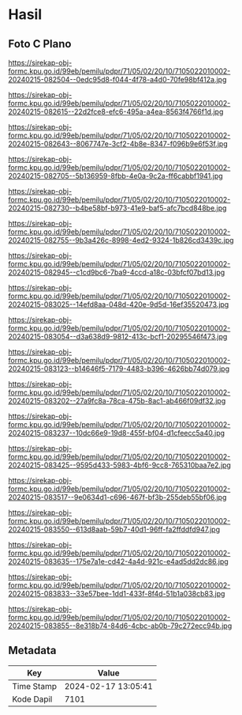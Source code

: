 # Hasil

## Foto C Plano

https://sirekap-obj-formc.kpu.go.id/99eb/pemilu/pdpr/71/05/02/20/10/7105022010002-20240215-082504--0edc95d8-f044-4f78-a4d0-70fe98bf412a.jpg

https://sirekap-obj-formc.kpu.go.id/99eb/pemilu/pdpr/71/05/02/20/10/7105022010002-20240215-082615--22d2fce8-efc6-495a-a4ea-8563f4766f1d.jpg

https://sirekap-obj-formc.kpu.go.id/99eb/pemilu/pdpr/71/05/02/20/10/7105022010002-20240215-082643--8067747e-3cf2-4b8e-8347-f096b9e6f53f.jpg

https://sirekap-obj-formc.kpu.go.id/99eb/pemilu/pdpr/71/05/02/20/10/7105022010002-20240215-082705--5b136959-8fbb-4e0a-9c2a-ff6cabbf1941.jpg

https://sirekap-obj-formc.kpu.go.id/99eb/pemilu/pdpr/71/05/02/20/10/7105022010002-20240215-082730--b4be58bf-b973-41e9-baf5-afc7bcd848be.jpg

https://sirekap-obj-formc.kpu.go.id/99eb/pemilu/pdpr/71/05/02/20/10/7105022010002-20240215-082755--9b3a426c-8998-4ed2-9324-1b826cd3439c.jpg

https://sirekap-obj-formc.kpu.go.id/99eb/pemilu/pdpr/71/05/02/20/10/7105022010002-20240215-082945--c1cd9bc6-7ba9-4ccd-a18c-03bfcf07bd13.jpg

https://sirekap-obj-formc.kpu.go.id/99eb/pemilu/pdpr/71/05/02/20/10/7105022010002-20240215-083025--14efd8aa-048d-420e-9d5d-16ef35520473.jpg

https://sirekap-obj-formc.kpu.go.id/99eb/pemilu/pdpr/71/05/02/20/10/7105022010002-20240215-083054--d3a638d9-9812-413c-bcf1-20295546f473.jpg

https://sirekap-obj-formc.kpu.go.id/99eb/pemilu/pdpr/71/05/02/20/10/7105022010002-20240215-083123--b14646f5-7179-4483-b396-4626bb74d079.jpg

https://sirekap-obj-formc.kpu.go.id/99eb/pemilu/pdpr/71/05/02/20/10/7105022010002-20240215-083202--27a9fc8a-78ca-475b-8ac1-ab466f09df32.jpg

https://sirekap-obj-formc.kpu.go.id/99eb/pemilu/pdpr/71/05/02/20/10/7105022010002-20240215-083237--10dc66e9-19d8-455f-bf04-d1cfeecc5a40.jpg

https://sirekap-obj-formc.kpu.go.id/99eb/pemilu/pdpr/71/05/02/20/10/7105022010002-20240215-083425--9595d433-5983-4bf6-9cc8-765310baa7e2.jpg

https://sirekap-obj-formc.kpu.go.id/99eb/pemilu/pdpr/71/05/02/20/10/7105022010002-20240215-083517--9e0634d1-c696-467f-bf3b-255deb55bf06.jpg

https://sirekap-obj-formc.kpu.go.id/99eb/pemilu/pdpr/71/05/02/20/10/7105022010002-20240215-083550--613d8aab-59b7-40d1-96ff-fa2ffddfd947.jpg

https://sirekap-obj-formc.kpu.go.id/99eb/pemilu/pdpr/71/05/02/20/10/7105022010002-20240215-083635--175e7a1e-cd42-4a4d-921c-e4ad5dd2dc86.jpg

https://sirekap-obj-formc.kpu.go.id/99eb/pemilu/pdpr/71/05/02/20/10/7105022010002-20240215-083833--33e57bee-1dd1-433f-8f4d-51b1a038cb83.jpg

https://sirekap-obj-formc.kpu.go.id/99eb/pemilu/pdpr/71/05/02/20/10/7105022010002-20240215-083855--8e318b74-84d6-4cbc-ab0b-79c272ecc94b.jpg


## Metadata

| Key        | Value               |
| ---------- | ------------------- |
| Time Stamp | 2024-02-17 13:05:41 |
| Kode Dapil | 7101                |



